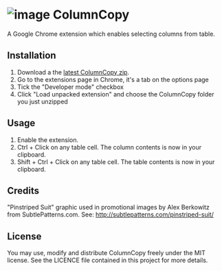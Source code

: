 # ![image](https://raw.github.com/jamesandres/ColumnCopy/master/icons/icon48.png) ColumnCopy

A Google Chrome extension which enables selecting columns from table.

## Installation

1. Download a the [latest ColumnCopy zip](https://github.com/jamesandres/ColumnCopy/archive/master.zip).
2. Go to the extensions page in Chrome, it's a tab on the options page
3. Tick the "Developer mode" checkbox
4. Click "Load unpacked extension" and choose the ColumnCopy folder you just unzipped


## Usage

1. Enable the extension.
2. Ctrl + Click on any table cell. The column contents is now in your clipboard.
3. Shift + Ctrl + Click on any table cell. The table contents is now in your clipboard.


## Credits

"Pinstriped Suit" graphic used in promotional images by Alex Berkowitz from
SubtlePatterns.com. See: http://subtlepatterns.com/pinstriped-suit/


## License

You may use, modify and distribute ColumnCopy freely under the MIT license. See the LICENCE file contained in this project for more details.
